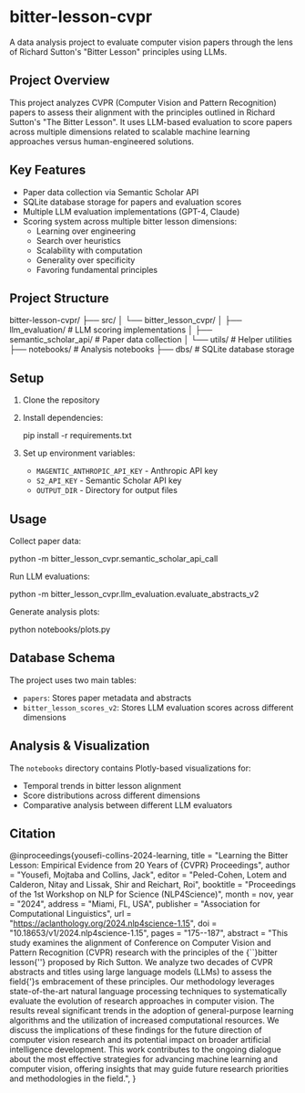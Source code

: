 # bitter-lesson-cvpr

A data analysis project to evaluate computer vision papers through the lens of Richard Sutton's "Bitter Lesson" principles using LLMs.

## Project Overview

This project analyzes CVPR (Computer Vision and Pattern Recognition) papers to assess their alignment with the principles outlined in Richard Sutton's "The Bitter Lesson". It uses LLM-based evaluation to score papers across multiple dimensions related to scalable machine learning approaches versus human-engineered solutions.

## Key Features

- Paper data collection via Semantic Scholar API
- SQLite database storage for papers and evaluation scores
- Multiple LLM evaluation implementations (GPT-4, Claude)
- Scoring system across multiple bitter lesson dimensions:
    - Learning over engineering
    - Search over heuristics
    - Scalability with computation
    - Generality over specificity
    - Favoring fundamental principles

## Project Structure

bitter-lesson-cvpr/
├── src/
│   └── bitter_lesson_cvpr/
│       ├── llm_evaluation/ # LLM scoring implementations
│       ├── semantic_scholar_api/ # Paper data collection
│       └── utils/ # Helper utilities
├── notebooks/ # Analysis notebooks
├── dbs/ # SQLite database storage

## Setup

1. Clone the repository
2. Install dependencies:
    
    pip install -r requirements.txt
    
3. Set up environment variables:
    - `MAGENTIC_ANTHROPIC_API_KEY` - Anthropic API key
    - `S2_API_KEY` - Semantic Scholar API key
    - `OUTPUT_DIR` - Directory for output files

## Usage

Collect paper data:


python -m bitter_lesson_cvpr.semantic_scholar_api_call


Run LLM evaluations:


python -m bitter_lesson_cvpr.llm_evaluation.evaluate_abstracts_v2


Generate analysis plots:


python notebooks/plots.py


## Database Schema

The project uses two main tables:

- `papers`: Stores paper metadata and abstracts
- `bitter_lesson_scores_v2`: Stores LLM evaluation scores across different dimensions

## Analysis & Visualization

The `notebooks` directory contains Plotly-based visualizations for:

- Temporal trends in bitter lesson alignment
- Score distributions across different dimensions
- Comparative analysis between different LLM evaluators

## Citation


@inproceedings{yousefi-collins-2024-learning,
    title = "Learning the Bitter Lesson: Empirical Evidence from 20 Years of {CVPR} Proceedings",
    author = "Yousefi, Mojtaba  and       Collins, Jack",
    editor = "Peled-Cohen, Lotem  and       Calderon, Nitay  and       Lissak, Shir  and       Reichart, Roi",
    booktitle = "Proceedings of the 1st Workshop on NLP for Science (NLP4Science)",
    month = nov,
    year = "2024",
    address = "Miami, FL, USA",
    publisher = "Association for Computational Linguistics",
    url = "https://aclanthology.org/2024.nlp4science-1.15",
    doi = "10.18653/v1/2024.nlp4science-1.15",
    pages = "175--187",
    abstract = "This study examines the alignment of Conference on Computer Vision and Pattern Recognition (CVPR) research with the principles of the {``}bitter lesson{''} proposed by Rich Sutton. We analyze two decades of CVPR abstracts and titles using large language models (LLMs) to assess the field{'}s embracement of these principles. Our methodology leverages state-of-the-art natural language processing techniques to systematically evaluate the evolution of research approaches in computer vision. The results reveal significant trends in the adoption of general-purpose learning algorithms and the utilization of increased computational resources. We discuss the implications of these findings for the future direction of computer vision research and its potential impact on broader artificial intelligence development. This work contributes to the ongoing dialogue about the most effective strategies for advancing machine learning and computer vision, offering insights that may guide future research priorities and methodologies in the field.",
}


